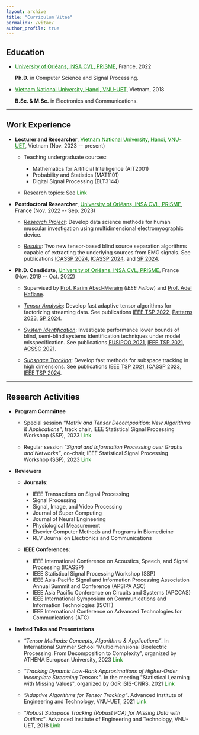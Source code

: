 ```yaml
---
layout: archive
title: "Curriculum Vitae"
permalink: /vitae/
author_profile: true
---
```


## Education

* <a href="https://www.univ-orleans.fr/fr/prisme/presentation/le-labo" style="color: green; text-decoration: underline; ">University of Orléans, INSA CVL, PRISME</a>, France, 2022

    **Ph.D.** in Computer Science and Signal Processing.
      
 * <a href="https://vnu.edu.vn/eng/" style="color: green; text-decoration: underline; ">Vietnam National University, Hanoi, VNU-UET</a>, Vietnam, 2018 

    **B.Sc. & M.Sc.** in Electronics and Communications.

---
## Work Experience

* **Lecturer and Researcher**, <a href="https://vnu.edu.vn/eng/" style="color: green; text-decoration: underline; ">Vietnam National University, Hanoi, VNU-UET</a>, Vietnam (Nov. 2023 -- present)
     - Teaching undergraduate cources:
          - Mathematics for Artificial Intelligence (AIT2001)
          - Probability and Statistics (MAT1101)
          - Digital Signal Processing (ELT3144)

     - Research topics: See  <a href="https://avitech.uet.vnu.edu.vn/en/tools-for-complex-systems_page/" style="color: green; text-decoration: none; "><i class="fas fa-fw  fa-external-link-square-alt zoom"></i>Link</a>
 

* **Postdoctoral Researcher**, <a href="https://www.univ-orleans.fr/fr/prisme/presentation/le-labo" style="color: green; text-decoration: underline; ">University of Orléans, INSA CVL, PRISME</a>, France (Nov. 2022 -- Sep. 2023)
  
     - <span style="text-decoration:underline">*Research Project*</span>: Develop data science methods for human muscular investigation using multidimensional electromyographic device.
       
     - <span style="text-decoration:underline">*Results*</span>: Two new tensor-based blind source separation algorithms capable of extracting the underlying sources from EMG signals. See publications [ICASSP 2024](https://ieeexplore.ieee.org/document/10447387),  [ICASSP 2024](https://ieeexplore.ieee.org/document/10447269), and [SP 2024](https://doi.org/10.1016/j.sigpro.2024.109483).
 
* **Ph.D. Candidate**, <a href="https://www.univ-orleans.fr/fr/prisme/presentation/le-labo" style="color: green; text-decoration: underline; ">University of Orléans, INSA CVL, PRISME</a>, France (Nov. 2019 -- Oct. 2022)
 
   - Supervised by [Prof. Karim Abed-Meraim](https://scholar.google.com.vn/citations?user=kiUTN4wAAAAJ&hl=en) (*IEEE Fellow*) and  [Prof. Adel Hafiane](https://scholar.google.com.vn/citations?user=-N_BN4kAAAAJ&hl=en).
    
   - <span style="text-decoration:underline">*Tensor Analysis*</span>: Develop fast adaptive tensor algorithms for factorizing streaming data.  See publications [IEEE TSP 2022](https://ieeexplore.ieee.org/document/9866940), [Patterns 2023](https://www.sciencedirect.com/science/article/pii/S2666389923001046), [SP 2024](https://www.sciencedirect.com/science/article/pii/S0165168423003717).
    		
   - <span style="text-decoration:underline">*System Identification*</span>: Investigate performance lower bounds of blind, semi-blind systems identification techniques under model misspecification.  See publications [EUSIPCO 2021](https://ieeexplore.ieee.org/document/9615921), [IEEE TSP 2021](https://ieeexplore.ieee.org/document/9537597), [ACSSC 2021](https://ieeexplore.ieee.org/document/9723265).
  
   - <span style="text-decoration:underline">*Subspace Tracking*</span>: Develop fast methods for subspace tracking in high dimensions. See publications [IEEE TSP 2021](https://ieeexplore.ieee.org/document/9381678), [ICASSP 2023](https://ieeexplore.ieee.org/document/10094931), [IEEE TSP 2024](https://ieeexplore.ieee.org/document/10379829).
 

---
## Research Activities

* **Program Committee**
   
   - Special session *“Matrix and Tensor Decomposition: New Algorithms & Applications”*, track chair, IEEE Statistical Signal Processing Workshop (SSP), 2023 <a href="https://www.ssp2023.org/SS3.html" style="color: green; text-decoration: none; "><i class="fas fa-fw  fa-external-link-square-alt zoom"></i>Link</a>

   - Regular session *“Signal and Information Processing over Graphs and Networks”*, co-chair, IEEE Statistical Signal Processing Workshop (SSP), 2023  <a href="https://www.ssp2023.org/call4papers.html" style="color: green; text-decoration: none; "><i class="fas fa-fw  fa-external-link-square-alt zoom"></i>Link</a>
 
* **Reviewers** 

   - **Journals**: 
      - IEEE Transactions on Signal Processing
      - Signal Processing
      - Signal, Image, and Video Processing
      - Journal of Super Computing
      - Journal of Neural Engineering  
      - Physiological Measurement
      - Elsevier Computer Methods and Programs in Biomedicine
      - REV Journal on Electronics and Communications

   - **IEEE Conferences**:
      -  IEEE International Conference on Acoustics, Speech, and Signal Processing (ICASSP)
      -  IEEE Statistical Signal Processing Workshop (SSP)
      -  IEEE Asia-Pacific Signal and Information Processing Association Annual Summit and Conference (APSIPA ASC)
      -  IEEE Asia Pacific Conference on Circuits and Systems (APCCAS)
      -  IEEE International Symposium on Communications and Information Technologies (ISCIT)
      -  IEEE International Conference on Advanced Technologies for Communications (ATC)


* **Invited Talks and Presentations**

   - *“Tensor Methods: Concepts, Algorithms & Applications”*. In International Summer School “Multidimensional Bioelectric Processing: From Decomposition to Complexity”, organized by ATHENA European University, 2023 <a href="https://www.lestudium-ias.com/events/multidimensional-bioelectric-processing-decomposition-complexity" style="color: green; text-decoration: none; "><i class="fas fa-fw  fa-external-link-square-alt zoom"></i>Link</a>
     
   - *“Tracking Dynamic Low-Rank Approximations of Higher-Order Incomplete Streaming Tensors”*. In the meeting "Statistical Learning with Missing Values", organized by GdR ISIS-CNRS, 2021 <a href="https://www.gdr-isis.fr/index.php/reunion/464/" style="color: green; text-decoration: none; "><i class="fas fa-fw  fa-external-link-square-alt zoom"></i>Link</a>
     
     
   - *“Adaptive Algorithms for Tensor Tracking”*. Advanced Institute of Engineering and Technology, VNU-UET, 2021  <a href="https://avitech.uet.vnu.edu.vn/avitech-seminar-series-0330pm-tuesday-march-16-msc-le-trung-thanh/" style="color: green; text-decoration: none; "><i class="fas fa-fw  fa-external-link-square-alt zoom"></i>Link</a>  
  
   - *“Robust Subspace Tracking (Robust PCA) for Missing Data with Outliers”*. Advanced Institute of Engineering and Technology, VNU-UET, 2018  <a href="https://avitech.uet.vnu.edu.vn/en/october-23-2018-mr-le-trung-thanh-robust-subspace-tracking-for-incomplete-data-with-outliers/" style="color: green; text-decoration: none; "><i class="fas fa-fw  fa-external-link-square-alt zoom"></i>Link</a>
